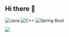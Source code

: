 ## Hi there 👋

![Java](https://img.shields.io/badge/Java-007396?style=flat&logo=java&logoColor=white)
![C++](https://img.shields.io/badge/C++-00599C?style=flat&logo=c%2B%2B&logoColor=white)
![Spring Boot](https://img.shields.io/badge/SpringBoot-6DB33F?style=flat&logo=spring-boot&logoColor=white)

<a href="https://github.com/devxb/gitanimals" style="text-align:center;">
  <img src="https://render.gitanimals.org/farms/yuna569"/>
</a>

<!--![Yuna's GitHub stats](https://github-readme-stats.vercel.app/api?username=yuna569&show_icons=true&theme=radical)-->

<!--
**yuna569/yuna569** is a ✨ _special_ ✨ repository because its `README.md` (this file) appears on your GitHub profile.

Here are some ideas to get you started:

- 🔭 I’m currently working on ...
- 🌱 I’m currently learning ...
- 👯 I’m looking to collaborate on ...
- 🤔 I’m looking for help with ...
- 💬 Ask me about ...
- 📫 How to reach me: ...
- 😄 Pronouns: ...
- ⚡ Fun fact: ...
-->
